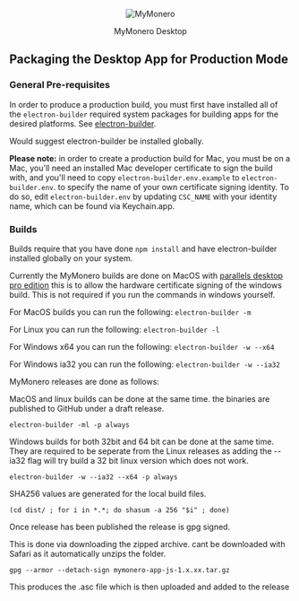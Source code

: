 <p align="center">
  <img alt="MyMonero" src="https://user-images.githubusercontent.com/1645428/146000939-b06f8fd3-9ed2-4a5e-bdd6-3981281dde9c.png">
</p>

<p align="center">
  MyMonero Desktop
</p>

## Packaging the Desktop App for Production Mode

### General Pre-requisites

In order to produce a production build, you must first have installed all of the `electron-builder` required system packages for building apps for the desired platforms. See [electron-builder](https://www.electron.build/).

Would suggest electron-builder be installed globally.

**Please note:** in order to create a production build for Mac, you must be on a Mac, you'll need an installed Mac developer certificate to sign the build with, and you'll need to copy `electron-builder.env.example` to `electron-builder.env`.  to specify the name of your own certificate signing identity. To do so, edit `electron-builder.env` by updating `CSC_NAME` with your identity name, which can be found via Keychain.app.


### Builds

Builds require that you have done `npm install` and have electron-builder installed globally on your system.

Currently the MyMonero builds are done on MacOS with [parallels desktop pro edition](https://www.parallels.com/products/desktop/pro/) this is to allow the hardware certificate signing of the windows build. This is not required if you run the commands in windows yourself.

For MacOS builds you can run the following:
`electron-builder -m`

For Linux you can run the following:
`electron-builder -l`

For Windows x64 you can run the following:
`electron-builder -w --x64`

For Windows ia32 you can run the following:
`electron-builder -w --ia32`

MyMonero releases are done as follows:

MacOS and linux builds can be done at the same time. the binaries are published to GitHub under a draft release.

`electron-builder -ml -p always`

Windows builds for both 32bit and 64 bit can be done at the same time. They are required to be seperate from the Linux releases as adding the --ia32 flag will try build a 32 bit linux version which does not work.

`electron-builder -w --ia32 --x64 -p always`

SHA256 values are generated for the local build files.

`(cd dist/ ; for i in *.*; do shasum -a 256 "$i" ; done)`

Once release has been published the release is gpg signed.

This is done via downloading the zipped archive. cant be downloaded with Safari as it automatically unzips the folder.

`gpg --armor --detach-sign mymonero-app-js-1.x.xx.tar.gz`

This produces the .asc file which is then uploaded and added to the release